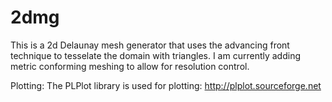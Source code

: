 # 2dmg
This is a 2d Delaunay mesh generator that uses the advancing front technique to tesselate the domain with triangles.
I am currently adding metric conforming meshing to allow for resolution control.

Plotting:
The PLPlot library is used for plotting: http://plplot.sourceforge.net
